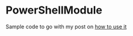 # PowerShellModule
Sample code to go with my post on [how to use it](https://www.chinkes.com/how-to-make-a-powershell-module/)
